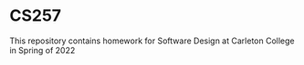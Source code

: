 # CS257
This repository contains homework for Software Design at Carleton College in Spring of 2022
